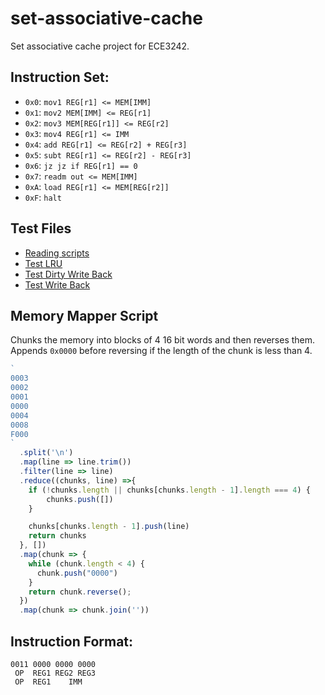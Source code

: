 # set-associative-cache
Set associative cache project for ECE3242.

## Instruction Set:
- `0x0`: `mov1 REG[r1] <= MEM[IMM]`
- `0x1`: `mov2 MEM[IMM] <= REG[r1]`
- `0x2`: `mov3 MEM[REG[r1]] <= REG[r2]`
- `0x3`: `mov4 REG[r1] <= IMM`
- `0x4`: `add REG[r1] <= REG[r2] + REG[r3]`
- `0x5`: `subt REG[r1] <= REG[r2] - REG[r3]`
- `0x6`: `jz jz if REG[r1] == 0`
- `0x7`: `readm out <= MEM[IMM]`
- `0xA`: `load REG[r1] <= MEM[REG[r2]]`
- `0xF`: `halt`

## Test Files
- [Reading scripts](https://jacobsmith.me/assembly/#/?text=mov1%20R0%203%20%23%20miss,%20set%200,%20line%200%0Amov1%20R0%202%20%23%20hit%0Amov1%20R0%201%20%23%20hit%0Amov1%20R0%200%20%23%20hit%0Amov1%20R0%204%20%23%20miss,%20set%201,%20line%200%0Amov1%20R0%208%20%23%20miss,%20set%202,%20line%200%20because%20line%201%20mru%0Ahalt%0A%0A%23%200000000100020003%0A%23%200000F00000080004%0A%23%20It%20worked%20as%20expected.%20This%20isn%27t%20the%20benchmark%20I%20wanted%20to%20run%20though%20since%20I%20though%20mov1%20R0%204%20and%20mov1%20R0%208%20where%20still%20in%20set%200%0A)
- [Test LRU](https://jacobsmith.me/assembly/#/?text=%23%20test%20replacement%20algorithm%20when%20both%20initialized%20and%20both%20non%20dirty%0Amov1%20R0%2012%20%20%23%20miss,%20insert%20line%200%20of%20set%203%0Amov1%20R0%2028%20%20%23%20miss,%20insert%20line%201%20of%20set%203%0Amov1%20R0%2012%20%20%23%20hit,%20set%20lru%20back%20to%20line%200%20of%20set%203%0Amov1%20R0%2044%20%20%23%20miss,%20replace%20line%201%20of%20set%203%0Ahalt%0A%0A%23%20We%20are%20using%20set%203%20here%20to%20avoid%20set%20conflicts%20with%20the%20instructions%0A%23%2000000000%2011%2000%20%3C%3D%2012%20%23%20miss,%20set%203%0A%23%2000000001%2011%2000%20%3C%3D%2028%20%23%20miss,%20set%203%0A%23%2000000010%2011%2000%20%3C%3D%2044%20%23%20miss,%20set%203%0A%0A%23%20002C000C001C000C%0A%23%20000000000000F000%0A)
- [Test Dirty Write Back](https://jacobsmith.me/assembly/#/?text=%23%20test%20replacement%20algorithm%20when%20one%20is%20dirty%0Amov1%20R0%2012%20%20%23%20miss,%20insert%20line%200%20of%20set%203%0Amov2%20R0%2028%20%20%23%20miss,%20set%20line%201%20of%20set%203%20as%20dirty%0Amov2%20R0%2012%20%20%23%20hit,%20set%20line%200%20of%20set%203%20as%20dirty%0Amov1%20R0%2044%20%20%23%20miss,%20write%20back%20then%20replace%20line%200%20of%20set%203%0Ahalt%0A%0A%23%20We%20are%20using%20set%203%20here%20to%20avoid%20set%20conflicts%20with%20the%20instructions%0A%23%2000000000%2011%2000%20%3C%3D%2012%20%23%20set%203%0A%23%2000000001%2011%2000%20%3C%3D%2028%20%23%20set%203%0A%23%2000000010%2011%2000%20%3C%3D%2044%20%23%20set%203%0A%0A%23%20002C100C101C000C%0A%23%20000000000000F000%0A)
- [Test Write Back](https://jacobsmith.me/assembly/#/?text=%23%20test%20replacement%20algorithm%20when%20one%20is%20dirty%0Amov1%20R0%2012%20%20%23%20miss,%20insert%20line%200%20of%20set%203%0Amov2%20R0%2028%20%20%23%20miss,%20set%20line%201%20of%20set%203%20as%20dirty%0Amov2%20R0%2012%20%20%23%20hit,%20set%20line%200%20of%20set%203%20as%20dirty%0Amov1%20R0%2044%20%20%23%20miss,%20write%20back%20then%20replace%20line%201%20of%20set%203%0Ahalt%0A%0A%23%20We%20are%20using%20set%203%20here%20to%20avoid%20set%20conflicts%20with%20the%20instructions%0A%23%2000000000%2011%2000%20%3C%3D%2012%20%23%20set%203%0A%23%2000000001%2011%2000%20%3C%3D%2028%20%23%20set%203%0A%23%2000000010%2011%2000%20%3C%3D%2044%20%23%20set%203%0A%0A%23%20002C100C101C000C%0A%23%20000000000000F000%0A)

## Memory Mapper Script
Chunks the memory into blocks of 4 16 bit words and then reverses them. Appends `0x0000` before reversing if the length of the chunk is less than 4.
```javascript
`
0003
0002
0001
0000
0004
0008
F000
`
  .split('\n')
  .map(line => line.trim())
  .filter(line => line)
  .reduce((chunks, line) =>{
    if (!chunks.length || chunks[chunks.length - 1].length === 4) {
    	chunks.push([])
	}

	chunks[chunks.length - 1].push(line)
	return chunks
  }, [])
  .map(chunk => {
	while (chunk.length < 4) {
	  chunk.push("0000")
    }
  	return chunk.reverse();
  })
  .map(chunk => chunk.join(''))
```

## Instruction Format:
```
0011 0000 0000 0000
 OP  REG1 REG2 REG3
 OP  REG1    IMM
```

